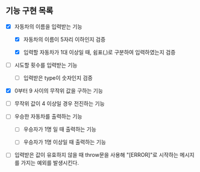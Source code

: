 ## 기능 구현 목록

- [x] 자동차의 이름을 입력받는 기능

  - [x] 자동차의 이름이 5자리 이하인지 검증

  - [x] 입력할 자동차가 1대 이상일 때, 쉼표(,)로 구분하여 입력하였는지 검증

- [ ] 시도할 횟수를 입력받는 기능

  - [ ] 입력받은 type이 숫자인지 검증

- [x] 0부터 9 사이의 무작위 값을 구하는 기능

- [ ] 무작위 값이 4 이상일 경우 전진하는 기능

- [ ] 우승한 자동차를 출력하는 기능

  - [ ] 우승자가 1명 일 때 출력하는 기능

  - [ ] 우승자가 1명 이상일 때 출력하는 기능

- [ ] 입력받은 값이 유효하지 않을 때 throw문을 사용해 "[ERROR]"로 시작하는 메시지를 가지는 예외를 발생시킨다.
